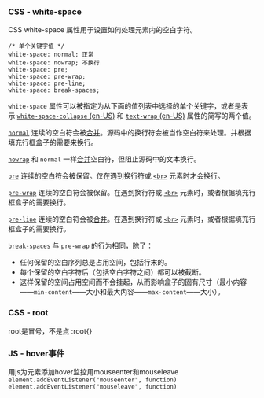 ### CSS - white-space
CSS white-space 属性用于设置如何处理元素内的空白字符。
```
/* 单个关键字值 */
white-space: normal; 正常
white-space: nowrap; 不换行
white-space: pre;
white-space: pre-wrap;
white-space: pre-line;
white-space: break-spaces;
```

`white-space` 属性可以被指定为从下面的值列表中选择的单个关键字，或者是表示 [`white-space-collapse` (en-US)](https://developer.mozilla.org/en-US/docs/Web/CSS/white-space-collapse "Currently only available in English (US)") 和 [`text-wrap` (en-US)](https://developer.mozilla.org/en-US/docs/Web/CSS/text-wrap "Currently only available in English (US)") 属性的简写的两个值。

[`normal`](https://developer.mozilla.org/zh-CN/docs/Web/CSS/white-space#normal)
连续的空白符会被[合并](https://developer.mozilla.org/zh-CN/docs/Web/CSS/white-space#%E5%90%88%E5%B9%B6%E7%A9%BA%E7%99%BD%E5%AD%97%E7%AC%A6)。源码中的换行符会被当作空白符来处理。并根据填充行框盒子的需要来换行。

[`nowrap`](https://developer.mozilla.org/zh-CN/docs/Web/CSS/white-space#nowrap)
和 `normal` 一样[合并](https://developer.mozilla.org/zh-CN/docs/Web/CSS/white-space#%E5%90%88%E5%B9%B6%E7%A9%BA%E7%99%BD%E5%AD%97%E7%AC%A6)空白符，但阻止源码中的文本换行。

[`pre`](https://developer.mozilla.org/zh-CN/docs/Web/CSS/white-space#pre)
连续的空白符会被保留。仅在遇到换行符或 [`<br>`](https://developer.mozilla.org/zh-CN/docs/Web/HTML/Element/br) 元素时才会换行。

[`pre-wrap`](https://developer.mozilla.org/zh-CN/docs/Web/CSS/white-space#pre-wrap)
连续的空白符会被保留。在遇到换行符或 [`<br>`](https://developer.mozilla.org/zh-CN/docs/Web/HTML/Element/br) 元素时，或者根据填充行框盒子的需要换行。

[`pre-line`](https://developer.mozilla.org/zh-CN/docs/Web/CSS/white-space#pre-line)
连续的空白符会被[合并](https://developer.mozilla.org/zh-CN/docs/Web/CSS/white-space#%E5%90%88%E5%B9%B6%E7%A9%BA%E7%99%BD%E5%AD%97%E7%AC%A6)。在遇到换行符或 [`<br>`](https://developer.mozilla.org/zh-CN/docs/Web/HTML/Element/br) 元素时，或者根据填充行框盒子的需要换行。

[`break-spaces`](https://developer.mozilla.org/zh-CN/docs/Web/CSS/white-space#break-spaces)
与 `pre-wrap` 的行为相同，除了：

- 任何保留的空白序列总是占用空间，包括行末的。
- 每个保留的空白字符后（包括空白字符之间）都可以被截断。
- 这样保留的空间占用空间而不会挂起，从而影响盒子的固有尺寸（最小内容——`min-content`——大小和最大内容——`max-content`——大小）。

### CSS - root
root是冒号，不是点
:root{}

### JS - hover事件
用js为元素添加hover监控用mouseenter和mouseleave
`element.addEventListener("mouseenter", function)`
`element.addEventListener("mouseleave", function)`
